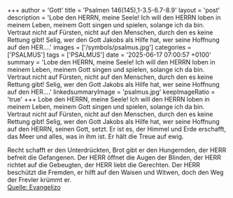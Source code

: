 +++
author = 'Gott'
title = 'Psalmen 146(145),1-3.5-6.7-8.9'
layout = 'post'
description = 'Lobe den HERRN, meine Seele! Ich will den HERRN loben in meinem Leben, meinem Gott singen und spielen, solange ich da bin. Vertraut nicht auf Fürsten, nicht auf den Menschen, durch den es keine Rettung gibt! Selig, wer den Gott Jakobs als Hilfe hat, wer seine Hoffnung auf den HER....'
images = ['/symbols/psalmus.jpg']
categories = ['PSALMUS']
tags = ['PSALMUS']
date = '2025-06-17 07:00:57 +0100'
summary = 'Lobe den HERRN, meine Seele! Ich will den HERRN loben in meinem Leben, meinem Gott singen und spielen, solange ich da bin. Vertraut nicht auf Fürsten, nicht auf den Menschen, durch den es keine Rettung gibt! Selig, wer den Gott Jakobs als Hilfe hat, wer seine Hoffnung auf den HER....'
linkedsummaryImage = 'psalmus.jpg'
keepImageRatio = 'true'
+++
Lobe den HERRN, meine Seele!
Ich will den HERRN loben in meinem Leben, meinem Gott singen und spielen, solange ich da bin.
Vertraut nicht auf Fürsten, nicht auf den Menschen, durch den es keine Rettung gibt!
Selig, wer den Gott Jakobs als Hilfe hat, wer seine Hoffnung auf den HERRN, seinen Gott, setzt.<!--more-->
Er ist es, der Himmel und Erde erschafft, das Meer und alles, was in ihm ist. Er hält die Treue auf ewig.

Recht schafft er den Unterdrückten, Brot gibt er den Hungernden, der HERR befreit die Gefangenen.
Der HERR öffnet die Augen der Blinden, der HERR richtet auf die Gebeugten, der HERR liebt die Gerechten.
Der HERR beschützt die Fremden, er hilft auf den Waisen und Witwen, doch den Weg der Frevler krümmt er.<br> [Quelle: Evangelizo](https://evangeliumtagfuertag.org/DE/gospel)